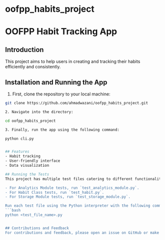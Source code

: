 # oofpp_habits_project

# OOFPP Habit Tracking App

## Introduction
This project aims to help users in creating and tracking their habits efficiently and consistently.

## Installation and Running the App

1. First, clone the repository to your local machine:

```bash
git clone https://github.com/ahmadwazani/oofpp_habits_project.git

2. Navigate into the directory:

cd oofpp_habits_project

3. Finally, run the app using the following command:

python cli.py


## Features
- Habit tracking
- User-friendly interface
- Data visualization

## Running the Tests
This project has multiple test files catering to different functionalities. Here's how to run them:

- For Analytics Module tests, run `test_analytics_module.py`.
- For Habit Class tests, run `test_habit.py`.
- For Storage Module tests, run `test_storage_module.py`.

Run each test file using the Python interpreter with the following command:
```bash
python <test_file_name>.py


## Contributions and Feedback
For contributions and feedback, please open an issue on GitHub or make a pull request.
